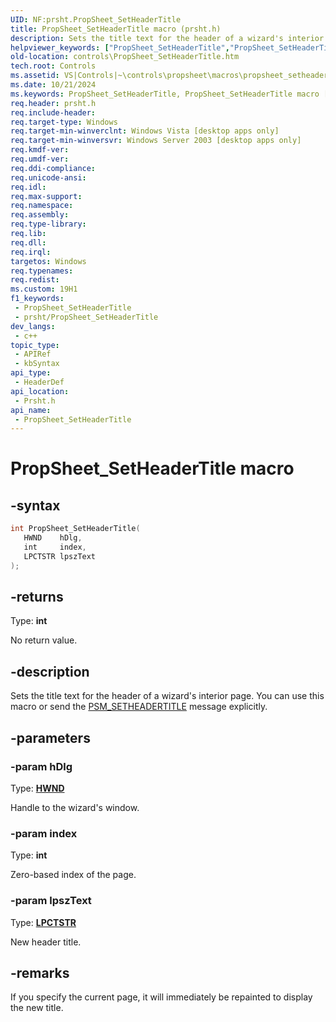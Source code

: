 ```yaml
---
UID: NF:prsht.PropSheet_SetHeaderTitle
title: PropSheet_SetHeaderTitle macro (prsht.h)
description: Sets the title text for the header of a wizard's interior page. You can use this macro or send the PSM_SETHEADERTITLE message explicitly.
helpviewer_keywords: ["PropSheet_SetHeaderTitle","PropSheet_SetHeaderTitle macro [Windows Controls]","_win32_PropSheet_SetHeaderTitle","_win32_PropSheet_SetHeaderTitle_cpp","controls.PropSheet_SetHeaderTitle","controls._win32_PropSheet_SetHeaderTitle","prsht/PropSheet_SetHeaderTitle"]
old-location: controls\PropSheet_SetHeaderTitle.htm
tech.root: Controls
ms.assetid: VS|Controls|~\controls\propsheet\macros\propsheet_setheadertitle.htm
ms.date: 10/21/2024
ms.keywords: PropSheet_SetHeaderTitle, PropSheet_SetHeaderTitle macro [Windows Controls], _win32_PropSheet_SetHeaderTitle, _win32_PropSheet_SetHeaderTitle_cpp, controls.PropSheet_SetHeaderTitle, controls._win32_PropSheet_SetHeaderTitle, prsht/PropSheet_SetHeaderTitle
req.header: prsht.h
req.include-header: 
req.target-type: Windows
req.target-min-winverclnt: Windows Vista [desktop apps only]
req.target-min-winversvr: Windows Server 2003 [desktop apps only]
req.kmdf-ver: 
req.umdf-ver: 
req.ddi-compliance: 
req.unicode-ansi: 
req.idl: 
req.max-support: 
req.namespace: 
req.assembly: 
req.type-library: 
req.lib: 
req.dll: 
req.irql: 
targetos: Windows
req.typenames: 
req.redist: 
ms.custom: 19H1
f1_keywords:
 - PropSheet_SetHeaderTitle
 - prsht/PropSheet_SetHeaderTitle
dev_langs:
 - c++
topic_type:
 - APIRef
 - kbSyntax
api_type:
 - HeaderDef
api_location:
 - Prsht.h
api_name:
 - PropSheet_SetHeaderTitle
---
```


# PropSheet_SetHeaderTitle macro

## -syntax

```cpp
int PropSheet_SetHeaderTitle(
   HWND    hDlg,
   int     index,
   LPCTSTR lpszText
);
```

## -returns

Type: **int**

No return value.


## -description

Sets the title text for the header of a wizard's interior page. You can use this macro or send the <a href="/windows/desktop/Controls/psm-setheadertitle">PSM_SETHEADERTITLE</a> message explicitly.

## -parameters

### -param hDlg

Type: <b><a href="/windows/desktop/WinProg/windows-data-types">HWND</a></b>

Handle to the wizard's window.

### -param index

Type: <b>int</b>

Zero-based index of the page.

### -param lpszText

Type: <b><a href="/windows/desktop/WinProg/windows-data-types">LPCTSTR</a></b>

New header title.

## -remarks

If you specify the current page, it will immediately be repainted to display the new title.
